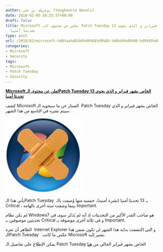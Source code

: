 ```yaml
---
author: يوغرطة بن علي (Youghourta Benali)
date: 2010-02-05 16:25:57+00:00
draft: false
title: Microsoft تعلن عن محتوى الـ Patch Tuesday الخاص بشهر فبراير و الذي يحوي 13
  تحديثا أمنيا
type: post
url: /2010/02/microsoft-%d8%aa%d8%b9%d9%84%d9%86-%d8%b9%d9%86-%d9%85%d8%ad%d8%aa%d9%88%d9%89-%d8%a7%d9%84%d9%80-patch-tuesday-%d8%a7%d9%84%d8%ae%d8%a7%d8%b5-%d8%a8%d8%b4%d9%87%d8%b1-%d9%81%d8%a8%d8%b1%d8%a7%d9%8a/
categories:
- Microsoft
- Security
tags:
- Microsoft
- Patch Tuesday
- Security
---
```


[**Microsoft تعلن عن محتوى الـPatch Tuesday الخاص بشهر فبراير و الذي يحوي 13 تحديثا أمنيا**](https://www.it-scoop.com/2010/02/microsoft-%d8%aa%d8%b9%d9%84%d9%86-%d8%b9%d9%86-%d9%85%d8%ad%d8%aa%d9%88%d9%89-%d8%a7%d9%84%d9%80-patch-tuesday-%d8%a7%d9%84%d8%ae%d8%a7%d8%b5-%d8%a8%d8%b4%d9%87%d8%b1-%d9%81%d8%a8%d8%b1%d8%a7%d9%8a/)


كشف Microsoft الستار عن ما سيحويه الـ  Patch Tuesday الخاص بشهر فبراير و الذي سيتم نشره في التاسع من هذا الشهر.

[![](microsoft-patch.jpg)
](https://www.it-scoop.com/2010/02/microsoft-%d8%aa%d8%b9%d9%84%d9%86-%d8%b9%d9%86-%d9%85%d8%ad%d8%aa%d9%88%d9%89-%d8%a7%d9%84%d9%80-patch-tuesday-%d8%a7%d9%84%d8%ae%d8%a7%d8%b5-%d8%a8%d8%b4%d9%87%d8%b1-%d9%81%d8%a8%d8%b1%d8%a7%d9%8a/)

يأتي هذا الـPatch Tuesday  بـ 13 تحديثا أمنيا (نشرة أمنية)، خمسة منها وُصفت بالـ Critical ، بينما وصفت ستة أخرى بالهامة Important.

لم يكن نظام Windows7 هو صاحب القدر الأكبر من التحديثات إذ أنه لم يُذكر سوى في تحديثين موصوفين بـ Critical و في ثلاثة أخرى موصوفة بـ Important.

الظاهر أن ثغرة  Internet Explorer و التي اكتشفت بداية هذا الشهر لن تكون ضمن هذا الـPatch Tuesday   عكس ما كانت Microsoft تشير إليه.

يمكن الإطلاع على تفاصيل الـ Patch Tuesday الخاص بشهر فبراير الحالي من [هنا](http://www.microsoft.com/technet/security/bulletin/ms10-feb.mspx)
